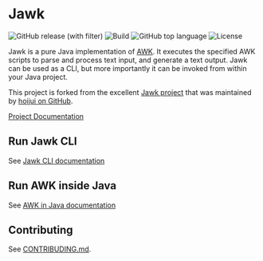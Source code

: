 # Jawk

![GitHub release (with filter)](https://img.shields.io/github/v/release/sentrysoftware/jawk)
![Build](https://img.shields.io/github/actions/workflow/status/sentrysoftware/jawk/deploy.yml)
![GitHub top language](https://img.shields.io/github/languages/top/sentrysoftware/jawk)
![License](https://img.shields.io/github/license/sentrysoftware/jawk)

Jawk is a pure Java implementation of [AWK](https://en.wikipedia.org/wiki/AWK). It executes the specified AWK scripts to parse and process text input, and generate a text output. Jawk can be used as a CLI, but more importantly it can be invoked from within your Java project.

This project is forked from the excellent [Jawk project](https://jawk.sourceforge.net/) that was maintained by [hoijui on GitHub](https://github.com/hoijui/Jawk).

[Project Documentation](https://sentrysoftware.github.io/Jawk)

## Run Jawk CLI

See [Jawk CLI documentation](https://sentrysoftware.github.io/Jawk/cli.html)

## Run AWK inside Java

See [AWK in Java documentation](https://sentrysoftware.github.io/Jawk/java.html)

## Contributing

See [CONTRIBUDING.md](CONTRIBUTING.md).
